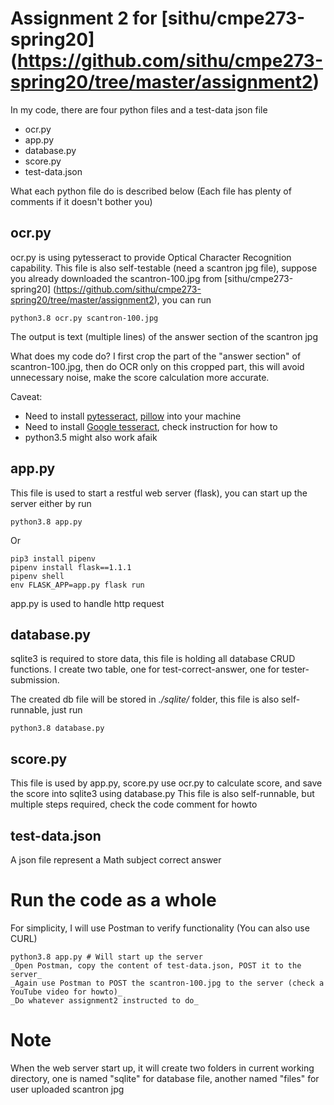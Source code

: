 # Assignment 2 for [sithu/cmpe273-spring20] (https://github.com/sithu/cmpe273-spring20/tree/master/assignment2)

In my code, there are four python files and a test-data json file

* ocr.py
* app.py
* database.py
* score.py
* test-data.json

What each python file do is described below (Each file has plenty of comments if it doesn't bother you)

## ocr.py
ocr.py is using pytesseract to provide Optical Character Recognition capability. This file is also self-testable (need a scantron jpg file), suppose you already downloaded the scantron-100.jpg from [sithu/cmpe273-spring20] (https://github.com/sithu/cmpe273-spring20/tree/master/assignment2), you can run

```
python3.8 ocr.py scantron-100.jpg
```

The output is text (multiple lines) of the answer section of the scantron jpg

What does my code do? I first crop the part of the "answer section" of scantron-100.jpg, then do OCR only on this cropped part, this will avoid unnecessary noise, make the score calculation more accurate.

Caveat:

* Need to install [pytesseract](https://pypi.org/project/pytesseract/), [pillow](https://pypi.org/project/Pillow/) into your machine
* Need to install [Google tesseract](https://github.com/tesseract-ocr/tesseract), check instruction for how to
* python3.5 might also work afaik


## app.py
This file is used to start a restful web server (flask), you can start up the server either by run

```
python3.8 app.py
```

Or

```
pip3 install pipenv
pipenv install flask==1.1.1
pipenv shell
env FLASK_APP=app.py flask run

```
app.py is used to handle http request


## database.py
sqlite3 is required to store data, this file is holding all database CRUD functions.
I create two table, one for test-correct-answer, one for tester-submission.

The created db file will be stored in _./sqlite/_ folder, this file is also self-runnable, just run

```
python3.8 database.py
```

## score.py
This file is used by app.py, score.py use ocr.py to calculate score, and save the score into sqlite3 using database.py
This file is also self-runnable, but multiple steps required, check the code comment for howto

## test-data.json
A json file represent a Math subject correct answer


# Run the code as a whole
For simplicity, I will use Postman to verify functionality (You can also use CURL)

```
python3.8 app.py # Will start up the server
_Open Postman, copy the content of test-data.json, POST it to the server_
_Again use Postman to POST the scantron-100.jpg to the server (check a YouTube video for howto)_
_Do whatever assignment2 instructed to do_

```

# Note
When the web server start up, it will create two folders in current working directory, one is named "sqlite" for database file, another named "files" for user uploaded scantron jpg
